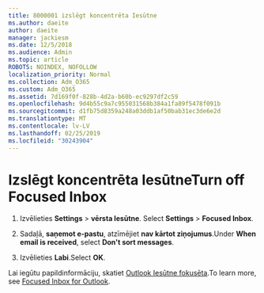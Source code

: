 ```yaml
---
title: 8000001 izslēgt koncentrēta Iesūtne
ms.author: daeite
author: daeite
manager: jackiesm
ms.date: 12/5/2018
ms.audience: Admin
ms.topic: article
ROBOTS: NOINDEX, NOFOLLOW
localization_priority: Normal
ms.collection: Adm_O365
ms.custom: Adm_O365
ms.assetid: 7d169f0f-828b-4d2a-b60b-ec9297df2c59
ms.openlocfilehash: 9d4b55c9a7c955031568b384a1fa89f5478f091b
ms.sourcegitcommit: d1fb75d8359a248a03ddb1af50bab31ec3de6e2d
ms.translationtype: MT
ms.contentlocale: lv-LV
ms.lasthandoff: 02/25/2019
ms.locfileid: "30243904"
---
```

# <a name="turn-off-focused-inbox"></a><span data-ttu-id="73f06-102">Izslēgt koncentrēta Iesūtne</span><span class="sxs-lookup"><span data-stu-id="73f06-102">Turn off Focused Inbox</span></span>

1. <span data-ttu-id="73f06-103">Izvēlieties **Settings** \> **vērsta Iesūtne**.  </span><span class="sxs-lookup"><span data-stu-id="73f06-103">Select **Settings**  \> **Focused Inbox**.</span></span>
    
2. <span data-ttu-id="73f06-104">Sadaļā, **saņemot e-pastu**, atzīmējiet **nav kārtot ziņojumus**.</span><span class="sxs-lookup"><span data-stu-id="73f06-104">Under **When email is received**, select **Don't sort messages**.</span></span>
    
3. <span data-ttu-id="73f06-105">Izvēlieties **Labi**.</span><span class="sxs-lookup"><span data-stu-id="73f06-105">Select **OK**.</span></span>
    
<span data-ttu-id="73f06-106">Lai iegūtu papildinformāciju, skatiet [Outlook Iesūtne fokusēta](https://go.microsoft.com/fwlink/p/?linkid=873108).</span><span class="sxs-lookup"><span data-stu-id="73f06-106">To learn more, see [Focused Inbox for Outlook](https://go.microsoft.com/fwlink/p/?linkid=873108).</span></span>
  

